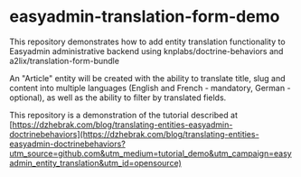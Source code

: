 # easyadmin-translation-form-demo
This repository demonstrates how to add entity translation functionality to Easyadmin administrative backend using knplabs/doctrine-behaviors and a2lix/translation-form-bundle

An "Article" entity will be created with the ability to translate title, slug and content into multiple languages (English and French - mandatory, German - optional), as well as the ability to filter by translated fields.

This repository is a demonstration of the tutorial described at [https://dzhebrak.com/blog/translating-entities-easyadmin-doctrinebehaviors](https://dzhebrak.com/blog/translating-entities-easyadmin-doctrinebehaviors?utm_source=github.com&utm_medium=tutorial_demo&utm_campaign=easyadmin_entity_translation&utm_id=opensource)
